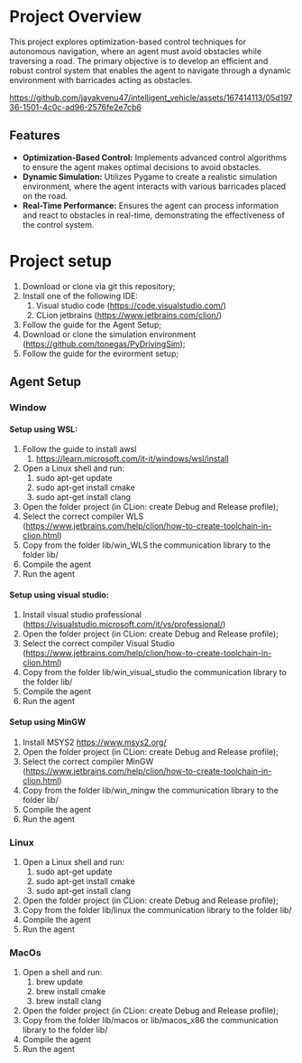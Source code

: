 # Project Overview
This project explores optimization-based control techniques for autonomous navigation, where an agent must avoid obstacles while traversing a road. The primary objective is to develop an efficient and robust control system that enables the agent to navigate through a dynamic environment with barricades acting as obstacles.


https://github.com/jayakvenu47/intelligent_vehicle/assets/167414113/05d19736-1501-4c0c-ad96-2576fe2e7cb6


## Features
- **Optimization-Based Control:** Implements advanced control algorithms to ensure the agent makes optimal decisions to avoid obstacles.
- **Dynamic Simulation:** Utilizes Pygame to create a realistic simulation environment, where the agent interacts with various barricades placed on the road.
- **Real-Time Performance:** Ensures the agent can process information and react to obstacles in real-time, demonstrating the effectiveness of the control system.


# Project setup
1. Download or clone via git this repository;
2. Install one of the following IDE:
   1. Visual studio code (https://code.visualstudio.com/)
   2. CLion jetbrains (https://www.jetbrains.com/clion/)
3. Follow the guide for the Agent Setup;
4. Download or clone the simulation environment (https://github.com/tonegas/PyDrivingSim);
5. Follow the guide for the evirorment setup;

## Agent Setup
### Window
#### Setup using WSL:
1. Follow the guide to install awsl
   1. https://learn.microsoft.com/it-it/windows/wsl/install
2. Open a Linux shell and run:
   1. sudo apt-get update
   2. sudo apt-get install cmake
   3. sudo apt-get install clang
3. Open the folder project (in CLion: create Debug and Release profile);
4. Select the correct compiler WLS (https://www.jetbrains.com/help/clion/how-to-create-toolchain-in-clion.html)
5. Copy from the folder lib/win_WLS the communication library to the folder lib/
6. Compile the agent
7. Run the agent

#### Setup using visual studio:
1. Install visual studio professional (https://visualstudio.microsoft.com/it/vs/professional/)
2. Open the folder project (in CLion: create Debug and Release profile);
3. Select the correct compiler Visual Studio (https://www.jetbrains.com/help/clion/how-to-create-toolchain-in-clion.html)
4. Copy from the folder lib/win_visual_studio the communication library to the folder lib/
5. Compile the agent
6. Run the agent

#### Setup using MinGW
1. Install MSYS2 https://www.msys2.org/
2. Open the folder project (in CLion: create Debug and Release profile);
3. Select the correct compiler MinGW (https://www.jetbrains.com/help/clion/how-to-create-toolchain-in-clion.html)
4. Copy from the folder lib/win_mingw the communication library to the folder lib/
5. Compile the agent
6. Run the agent

### Linux
1. Open a Linux shell and run:
   1. sudo apt-get update
   2. sudo apt-get install cmake
   3. sudo apt-get install clang
2. Open the folder project (in CLion: create Debug and Release profile);
3. Copy from the folder lib/linux the communication library to the folder lib/
4. Compile the agent
5. Run the agent

### MacOs
1. Open a shell and run:
   1. brew update
   2. brew install cmake
   3. brew install clang
2. Open the folder project (in CLion: create Debug and Release profile);
3. Copy from the folder lib/macos or lib/macos_x86 the communication library to the folder lib/
4. Compile the agent
5. Run the agent
